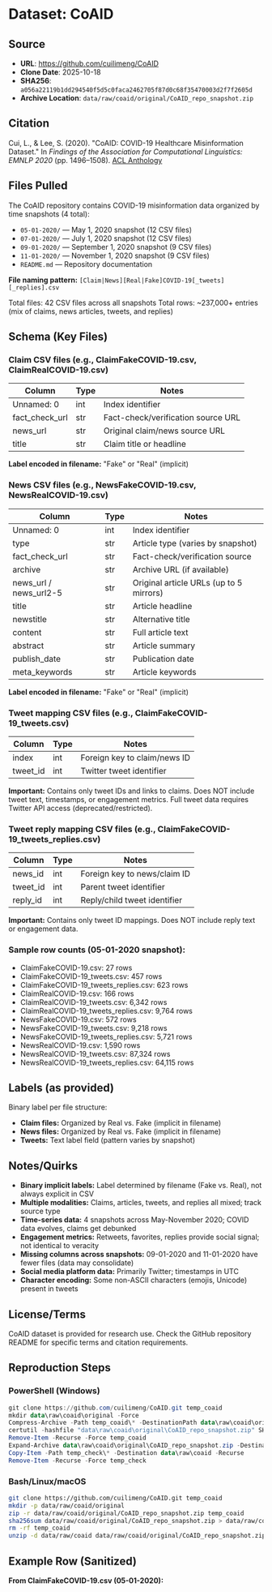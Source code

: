# Dataset: CoAID

## Source
- **URL**: https://github.com/cuilimeng/CoAID
- **Clone Date**: 2025-10-18
- **SHA256**: `a056a22119b1dd294540f5d5c0faca2462705f87d0c68f35470003d2f7f2605d`
- **Archive Location**: `data/raw/coaid/original/CoAID_repo_snapshot.zip`

## Citation
Cui, L., & Lee, S. (2020). "CoAID: COVID-19 Healthcare Misinformation Dataset." In *Findings of the Association for Computational Linguistics: EMNLP 2020* (pp. 1496–1508). [ACL Anthology](https://aclanthology.org/2020.findings-emnlp.138/)

## Files Pulled
The CoAID repository contains COVID-19 misinformation data organized by time snapshots (4 total):
- `05-01-2020/` — May 1, 2020 snapshot (12 CSV files)
- `07-01-2020/` — July 1, 2020 snapshot (12 CSV files)
- `09-01-2020/` — September 1, 2020 snapshot (9 CSV files)
- `11-01-2020/` — November 1, 2020 snapshot (9 CSV files)
- `README.md` — Repository documentation

**File naming pattern:** `[Claim|News][Real|Fake]COVID-19[_tweets][_replies].csv`

Total files: 42 CSV files across all snapshots
Total rows: ~237,000+ entries (mix of claims, news articles, tweets, and replies)

## Schema (Key Files)

### Claim CSV files (e.g., ClaimFakeCOVID-19.csv, ClaimRealCOVID-19.csv)
| Column | Type | Notes |
|--------|------|-------|
| Unnamed: 0 | int | Index identifier |
| fact_check_url | str | Fact-check/verification source URL |
| news_url | str | Original claim/news source URL |
| title | str | Claim title or headline |

**Label encoded in filename:** "Fake" or "Real" (implicit)

### News CSV files (e.g., NewsFakeCOVID-19.csv, NewsRealCOVID-19.csv)
| Column | Type | Notes |
|--------|------|-------|
| Unnamed: 0 | int | Index identifier |
| type | str | Article type (varies by snapshot) |
| fact_check_url | str | Fact-check/verification source |
| archive | str | Archive URL (if available) |
| news_url / news_url2-5 | str | Original article URLs (up to 5 mirrors) |
| title | str | Article headline |
| newstitle | str | Alternative title |
| content | str | Full article text |
| abstract | str | Article summary |
| publish_date | str | Publication date |
| meta_keywords | str | Article keywords |

**Label encoded in filename:** "Fake" or "Real" (implicit)

### Tweet mapping CSV files (e.g., ClaimFakeCOVID-19_tweets.csv)
| Column | Type | Notes |
|--------|------|-------|
| index | int | Foreign key to claim/news ID |
| tweet_id | int | Twitter tweet identifier |

**Important:** Contains only tweet IDs and links to claims. Does NOT include tweet text, timestamps, or engagement metrics. Full tweet data requires Twitter API access (deprecated/restricted).

### Tweet reply mapping CSV files (e.g., ClaimFakeCOVID-19_tweets_replies.csv)
| Column | Type | Notes |
|--------|------|-------|
| news_id | int | Foreign key to news/claim ID |
| tweet_id | int | Parent tweet identifier |
| reply_id | int | Reply/child tweet identifier |

**Important:** Contains only tweet ID mappings. Does NOT include reply text or engagement data.

### Sample row counts (05-01-2020 snapshot):
- ClaimFakeCOVID-19.csv: 27 rows
- ClaimFakeCOVID-19_tweets.csv: 457 rows
- ClaimFakeCOVID-19_tweets_replies.csv: 623 rows
- ClaimRealCOVID-19.csv: 166 rows
- ClaimRealCOVID-19_tweets.csv: 6,342 rows
- ClaimRealCOVID-19_tweets_replies.csv: 9,764 rows
- NewsFakeCOVID-19.csv: 572 rows
- NewsFakeCOVID-19_tweets.csv: 9,218 rows
- NewsFakeCOVID-19_tweets_replies.csv: 5,721 rows
- NewsRealCOVID-19.csv: 1,590 rows
- NewsRealCOVID-19_tweets.csv: 87,324 rows
- NewsRealCOVID-19_tweets_replies.csv: 64,115 rows

## Labels (as provided)
Binary label per file structure:
- **Claim files:** Organized by Real vs. Fake (implicit in filename)
- **News files:** Organized by Real vs. Fake (implicit in filename)
- **Tweets:** Text label field (pattern varies by snapshot)

## Notes/Quirks
- **Binary implicit labels:** Label determined by filename (Fake vs. Real), not always explicit in CSV
- **Multiple modalities:** Claims, articles, tweets, and replies all mixed; track source type
- **Time-series data:** 4 snapshots across May-November 2020; COVID data evolves, claims get debunked
- **Engagement metrics:** Retweets, favorites, replies provide social signal; not identical to veracity
- **Missing columns across snapshots:** 09-01-2020 and 11-01-2020 have fewer files (data may consolidate)
- **Social media platform data:** Primarily Twitter; timestamps in UTC
- **Character encoding:** Some non-ASCII characters (emojis, Unicode) present in tweets

## License/Terms
CoAID dataset is provided for research use. Check the GitHub repository README for specific terms and citation requirements.

## Reproduction Steps

### PowerShell (Windows)
```powershell
git clone https://github.com/cuilimeng/CoAID.git temp_coaid
mkdir data\raw\coaid\original -Force
Compress-Archive -Path temp_coaid\* -DestinationPath data\raw\coaid\original\CoAID_repo_snapshot.zip
certutil -hashfile "data\raw\coaid\original\CoAID_repo_snapshot.zip" SHA256 > data\raw\coaid\original\CoAID_SHA256.txt
Remove-Item -Recurse -Force temp_coaid
Expand-Archive data\raw\coaid\original\CoAID_repo_snapshot.zip -DestinationPath temp_check
Copy-Item -Path temp_check\* -Destination data\raw\coaid -Recurse
Remove-Item -Recurse -Force temp_check
```

### Bash/Linux/macOS
```bash
git clone https://github.com/cuilimeng/CoAID.git temp_coaid
mkdir -p data/raw/coaid/original
zip -r data/raw/coaid/original/CoAID_repo_snapshot.zip temp_coaid
sha256sum data/raw/coaid/original/CoAID_repo_snapshot.zip > data/raw/coaid/original/CoAID_SHA256.txt
rm -rf temp_coaid
unzip -d data/raw/coaid data/raw/coaid/original/CoAID_repo_snapshot.zip
```

## Example Row (Sanitized)

**From ClaimFakeCOVID-19.csv (05-01-2020):**